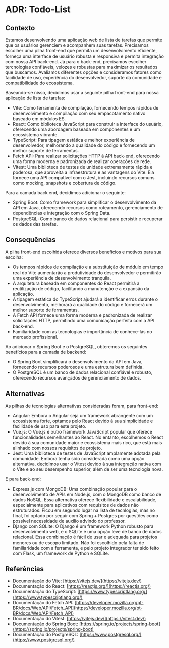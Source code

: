 # ADR: Todo-List

## Contexto

Estamos desenvolvendo uma aplicação web de lista de tarefas que permite que os usuários gerenciem e acompanhem suas tarefas. Precisamos escolher uma pilha front-end que permita um desenvolvimento eficiente, forneça uma interface de usuário robusta e responsiva e permita integração com nossa API back-end. Já para o back-end, precisamos escolher tercnologias confiáveis, velozes e robustas para maximizar os resultados que buscamos. Avaliamos diferentes opções e consideramos fatores como facilidade de uso, experiência do desenvolvedor, suporte da comunidade e compatibilidade do ecossistema.

Baseando-se nisso, decidimos usar a seguinte pilha front-end para nossa aplicação de lista de tarefas:

- Vite: Como ferramenta de compilação, fornecendo tempos rápidos de desenvolvimento e compilação com seu empacotamento nativo baseado em módulos ES.
- React: Como biblioteca JavaScript para construir a interface do usuário, oferecendo uma abordagem baseada em componentes e um ecossistema vibrante.
- TypeScript: Para tipagem estática e melhor experiência de desenvolvedor, melhorando a qualidade do código e fornecendo um melhor suporte de ferramentas.
- Fetch API: Para realizar solicitações HTTP à API back-end, oferecendo uma forma moderna e padronizada de realizar operações de rede.
- Vitest: Uma biblioteca de testes de unidade extremamente rápida e poderosa, que aproveita a infraestrutura e as vantagens do Vite. Ela fornece uma API compatível com o Jest, incluindo recursos comuns como mocking, snapshots e cobertura de código.

Para a camada back end, decidimos adicionar o seguinte:

- Spring Boot: Como framework para simplificar o desenvolvimento da API em Java, oferecendo recursos como roteamento, gerenciamento de dependências e integração com o Spring Data.
- PostgreSQL: Como banco de dados relacional para persistir e recuperar os dados das tarefas.

## Consequências

A pilha front-end escolhida oferece diversos benefícios e motivos para sua escolha:
- Os tempos rápidos de compilação e a substituição de módulo em tempo real do Vite aumentarão a produtividade do desenvolvedor e permitirão uma experiência de desenvolvimento tranquila.
- A arquitetura baseada em componentes do React permitirá a reutilização de código, facilitando a manutenção e a expansão da aplicação.
- A tipagem estática do TypeScript ajudará a identificar erros durante o desenvolvimento, melhorará a qualidade do código e fornecerá um melhor suporte de ferramentas.
- A Fetch API fornece uma forma moderna e padronizada de realizar solicitações HTTP, permitindo uma comunicação perfeita com a API back-end.
- Familiaridade com as tecnologias e importância de conhece-lás no mercado profissional.

Ao adicionar o Spring Boot e o PostgreSQL, obteremos os seguintes benefícios para a camada de backend:
- O Spring Boot simplificará o desenvolvimento da API em Java, fornecendo recursos poderosos e uma estrutura bem definida.
- O PostgreSQL é um banco de dados relacional confiável e robusto, oferecendo recursos avançados de gerenciamento de dados.


## Alternativas

As pilhas de tecnologias alternativas consideradas foram, para front-end:
- Angular: Embora o Angular seja um framework abrangente com um ecossistema forte, optamos pelo React devido à sua simplicidade e facilidade de uso para este projeto.
- Vue.js: O Vue.js é outro framework JavaScript popular que oferece funcionalidades semelhantes ao React. No entanto, escolhemos o React devido à sua comunidade maior e ecossistema mais rico, que está mais alinhado com nossos requisitos de projeto.
- Jest: Uma biblioteca de testes de JavaScript amplamente adotada pela comunidade. Embora tenha sido considerada como uma opção alternativa, decidimos usar o Vitest devido à sua integração nativa com o Vite e ao seu desempenho superior, além de ser uma tecnologia nova.

E para back-end:
- Express.js com MongoDB: Uma combinação popular para o desenvolvimento de APIs em Node.js, com o MongoDB como banco de dados NoSQL. Essa alternativa oferece flexibilidade e escalabilidade, especialmente para aplicativos com requisitos de dados não estruturados. Ficou em segundo lugar na lista de tecnlogias, mas no final, foi optado por seguir com Spring + Postgres por questões como possível necessidade de auxilio advindo do professor.
- Django com SQLite: O Django é um framework Python robusto para desenvolvimento web, e o SQLite é uma opção leve de banco de dados relacional. Essa combinação é fácil de usar e adequada para projetos menores ou de escopo limitado. Não foi escolhido pela falta de familiaridade com a ferramenta, e pelo projeto integrador ter sido feito com Flask, um framework de Python e SQLite.

## Referências

- Documentação do Vite: [https://vitejs.dev/](https://vitejs.dev/)
- Documentação do React: [https://reactjs.org/](https://reactjs.org/)
- Documentação do TypeScript: [https://www.typescriptlang.org/](https://www.typescriptlang.org/)
- Documentação do Fetch API: [https://developer.mozilla.org/pt-BR/docs/Web/API/Fetch_API](https://developer.mozilla.org/pt-BR/docs/Web/API/Fetch_API)
- Documentação do Vitest: [https://vitejs.dev/](https://vitest.dev/)
- Documentação do Spring Boot: [https://spring.io/projects/spring-boot](https://spring.io/projects/spring-boot)
- Documentação do PostgreSQL: [https://www.postgresql.org/](https://www.postgresql.org/)
